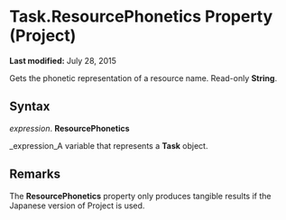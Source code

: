 
# Task.ResourcePhonetics Property (Project)

 **Last modified:** July 28, 2015

Gets the phonetic representation of a resource name. Read-only  **String**.

## Syntax

 _expression_. **ResourcePhonetics**

 _expression_A variable that represents a  **Task** object.


## Remarks

The  **ResourcePhonetics** property only produces tangible results if the Japanese version of Project is used.

